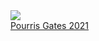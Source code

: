 <html>
				<a href="https://uqload.com/7dp87x0rynfp.html"><img src="https://m70.uqload.org/i/03/01356/8d5tm7jhe0z9_t.jpg" border=0><br>Pourris Gates 2021</a><br>
</html>

